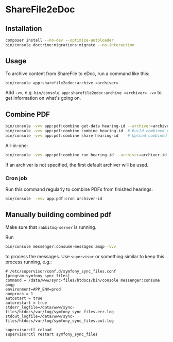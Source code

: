 # ShareFile2eDoc

## Installation

```sh
composer install --no-dev --optimize-autoloader
bin/console doctrine:migrations:migrate --no-interaction
```

## Usage

To archive content from ShareFile to eDoc, run a command like this:

```sh
bin/console app:sharefile2edoc:archive «archiver»
```

Add `-vv`, e.g. `bin/console app:sharefile2edoc:archive «archiver» -vv` to get
information on what's going on.


## Combine PDF

```sh
bin/console -vvv app:pdf:combine get-data hearing-id --archiver=archiver-id # Get data from ShareFile
bin/console -vvv app:pdf:combine combine hearing-id  # Build combined pdf
bin/console -vvv app:pdf:combine share hearing-id    # Upload combined pdf to ShareFile
```

All-in-one:

```sh
bin/console -vvv app:pdf:combine run hearing-id --archiver=archiver-id # Archive combined pdf in eDoc
```

If an archiver is not specified, the first default archiver will be used.

### Cron job

Run this command regularly to combine PDFs from finished hearings:

```sh
bin/console  -vvv app:pdf:cron archiver-id
```

## Manually building combined pdf

Make sure that `rabbitmq-server` is running.

Run

```sh
bin/console messenger:consume-messages amqp -vvv
```

to process the messages. Use `supervisor` or something similar to keep this
process running, e.g.:

```
# /etc/supervisor/conf.d/symfony_sync_files.conf
[program:symfony_sync_files]
command = /data/www/sync-files/htdocs/bin/console messenger:consume amqp
environment=APP_ENV=prod
numprocs = 1
autostart = true
autorestart = true
stderr_logfile=/data/www/sync-files/htdocs/var/log/symfony_sync_files.err.log
stdout_logfile=/data/www/sync-files/htdocs/var/log/symfony_sync_files.out.log
```

```sh
supervisorctl reload
supervisorctl restart symfony_sync_files
```
